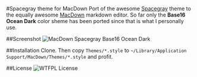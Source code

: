 #Spacegray theme for MacDown
Port of the awesome [Spacegray](https://github.com/kkga/spacegray) theme to the equally awesome [MacDown](https://github.com/uranusjr/macdown) markdown editor. So far only the **Base16 Ocean Dark** color sheme has been ported since that is what I personally use.

##Screenshot
![MacDown Spacegray Base16 Ocean Dark](https://raw.github.com/carloe/macdown-spacegray/Screenshot/screenshot.png)

##Installation
Clone. Then copy `Themes/*.style` to `~/Library/Application Support/MacDown/Themes/*.style` and profit.

##License
![WTFPL License](http://www.wtfpl.net/wp-content/uploads/2012/12/wtfpl-badge-4.png)